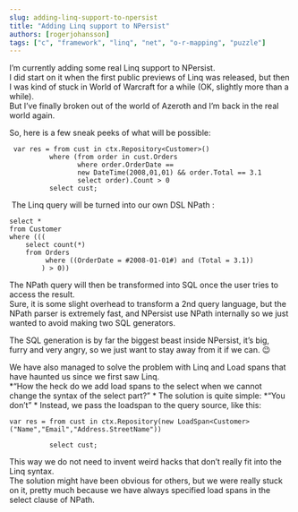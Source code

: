 ```yaml
---
slug: adding-linq-support-to-npersist
title: "Adding Linq support to NPersist"
authors: [rogerjohansson]
tags: ["c", "framework", "linq", "net", "o-r-mapping", "puzzle"]
---
```

I’m currently adding some real Linq support to NPersist.  
I did start on it when the first public previews of Linq was released, but then I was kind of stuck in World of Warcraft for a while (OK, slightly more than a while).  
But I’ve finally broken out of the world of Azeroth and I’m back in the real world again.

<!-- truncate -->

So, here is a few sneak peeks of what will be possible:

     var res = from cust in ctx.Repository<Customer>() 
              where (from order in cust.Orders 
                     where order.OrderDate == 
                     new DateTime(2008,01,01) && order.Total == 3.1 
                     select order).Count > 0 
              select cust;

 The Linq query will be turned into our own DSL NPath :

    select * 
    from Customer 
    where ((( 
        select count(*) 
        from Orders 
             where ((OrderDate = #2008-01-01#) and (Total = 3.1)) 
            ) > 0))

The NPath query will then be transformed into SQL once the user tries to access the result.  
Sure, it is some slight overhead to transform a 2nd query language, but the NPath parser is extremely fast, and NPersist use NPath internally so we just wanted to avoid making two SQL generators.

The SQL generation is by far the biggest beast inside NPersist, it’s big, furry and very angry, so we just want to stay away from it if we can. 😉

We have also managed to solve the problem with Linq and Load spans that have haunted us since we first saw Linq.  
*“How the heck do we add load spans to the select when we cannot change the syntax of the select part?”  *
The solution is quite simple: *“You don’t”  *
Instead, we pass the loadspan to the query source, like this:

    var res = from cust in ctx.Repository(new LoadSpan<Customer> 
    ("Name","Email","Address.StreetName"))    

              select cust; 

This way we do not need to invent weird hacks that don’t really fit into the Linq syntax.  
The solution might have been obvious for others, but we were really stuck on it, pretty much because we have always specified load spans in the select clause of NPath.
